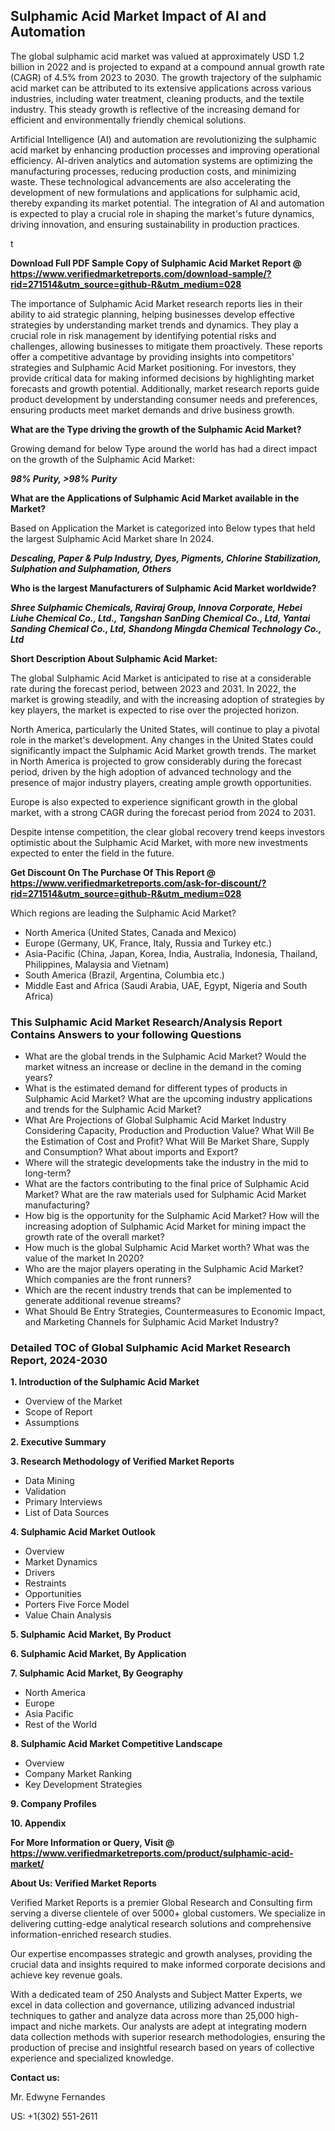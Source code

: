 <h2>Sulphamic Acid Market Impact of AI and Automation</h2><p>The global sulphamic acid market was valued at approximately USD 1.2 billion in 2022 and is projected to expand at a compound annual growth rate (CAGR) of 4.5% from 2023 to 2030. The growth trajectory of the sulphamic acid market can be attributed to its extensive applications across various industries, including water treatment, cleaning products, and the textile industry. This steady growth is reflective of the increasing demand for efficient and environmentally friendly chemical solutions.</p><p>Artificial Intelligence (AI) and automation are revolutionizing the sulphamic acid market by enhancing production processes and improving operational efficiency. AI-driven analytics and automation systems are optimizing the manufacturing processes, reducing production costs, and minimizing waste. These technological advancements are also accelerating the development of new formulations and applications for sulphamic acid, thereby expanding its market potential. The integration of AI and automation is expected to play a crucial role in shaping the market's future dynamics, driving innovation, and ensuring sustainability in production practices.</p>t</p><p id="" class=""><strong>Download Full PDF Sample Copy of Sulphamic Acid Market Report @ <a href="https://www.verifiedmarketreports.com/download-sample/?rid=271514&utm_source=github-R&utm_medium=028" target="_blank">https://www.verifiedmarketreports.com/download-sample/?rid=271514&utm_source=github-R&utm_medium=028</a></strong></p><p>The importance of&nbsp;Sulphamic Acid Market research reports lies in their ability to aid strategic planning, helping businesses develop effective strategies by understanding market trends and dynamics. They play a crucial role in risk management by identifying potential risks and challenges, allowing businesses to mitigate them proactively. These reports offer a competitive advantage by providing insights into competitors' strategies and Sulphamic Acid Market positioning. For investors, they provide critical data for making informed decisions by highlighting market forecasts and growth potential. Additionally, market research reports guide product development by understanding consumer needs and preferences, ensuring products meet market demands and drive business growth.</p><p><strong>What are the&nbsp;Type driving the growth of the Sulphamic Acid Market?</strong></p><p id="" class="">Growing demand for below Type around the world has had a direct impact on the growth of the Sulphamic Acid Market:</p><em><strong>98% Purity, >98% Purity</strong></em></p><strong>What are the&nbsp;Applications&nbsp;of Sulphamic Acid Market available in the Market?</strong></p><p id="" class="">Based on Application the Market is categorized into Below types that held the largest Sulphamic Acid Market share In 2024.</p><em><strong>Descaling, Paper & Pulp Industry, Dyes, Pigments, Chlorine Stabilization, Sulphation and Sulphamation, Others</strong></em></p><strong>Who is the largest Manufacturers of Sulphamic Acid Market worldwide?</strong></p><p><em><strong>Shree Sulphamic Chemicals, Raviraj Group, Innova Corporate, Hebei Liuhe Chemical Co., Ltd., Tangshan SanDing Chemical Co., Ltd, Yantai Sanding Chemical Co., Ltd, Shandong Mingda Chemical Technology Co., Ltd</strong></em></p><p id="" class=""><strong>Short Description About Sulphamic Acid Market:</strong></p><p>The global Sulphamic Acid Market is anticipated to rise at a considerable rate during the forecast period, between 2023 and 2031. In 2022, the market is growing steadily, and with the increasing adoption of strategies by key players, the market is expected to rise over the projected horizon.</p><p>North America, particularly the United States, will continue to play a pivotal role in the market's development. Any changes in the United States could significantly impact the Sulphamic Acid Market growth trends. The market in North America is projected to grow considerably during the forecast period, driven by the high adoption of advanced technology and the presence of major industry players, creating ample growth opportunities.</p><p>Europe is also expected to experience significant growth in the global market, with a strong CAGR during the forecast period from 2024 to 2031.</p><p>Despite intense competition, the clear global recovery trend keeps investors optimistic about the Sulphamic Acid Market, with more new investments expected to enter the field in the future.</p><p id="" class=""><strong>Get Discount On The Purchase Of This Report @ <a href="https://www.verifiedmarketreports.com/ask-for-discount/?rid=271514&utm_source=github-R&utm_medium=028" target="_blank">https://www.verifiedmarketreports.com/ask-for-discount/?rid=271514&utm_source=github-R&utm_medium=028</a></strong></p>Which regions are leading the Sulphamic Acid Market?</p><ul><li>North America (United States, Canada and Mexico)</li><li>Europe (Germany, UK, France, Italy, Russia and Turkey etc.)</li><li>Asia-Pacific (China, Japan, Korea, India, Australia, Indonesia, Thailand, Philippines, Malaysia and Vietnam)</li><li>South America (Brazil, Argentina, Columbia etc.)</li><li>Middle East and Africa (Saudi Arabia, UAE, Egypt, Nigeria and South Africa)</li></ul><h3 id="" class="">This Sulphamic Acid Market Research/Analysis Report Contains Answers to your following Questions</h3><ul><li>What are the global trends in the Sulphamic Acid Market? Would the market witness an increase or decline in the demand in the coming years?</li><li>What is the estimated demand for different types of products in Sulphamic Acid Market? What are the upcoming industry applications and trends for the Sulphamic Acid Market?</li><li>What Are Projections of Global Sulphamic Acid Market Industry Considering Capacity, Production and Production Value? What Will Be the Estimation of Cost and Profit? What Will Be Market Share, Supply and Consumption? What about imports and Export?</li><li>Where will the strategic developments take the industry in the mid to long-term?</li><li>What are the factors contributing to the final price of Sulphamic Acid Market? What are the raw materials used for Sulphamic Acid Market manufacturing?</li><li>How big is the opportunity for the Sulphamic Acid Market? How will the increasing adoption of Sulphamic Acid Market for mining impact the growth rate of the overall market?</li><li>How much is the global Sulphamic Acid Market worth? What was the value of the market In 2020?</li><li>Who are the major players operating in the Sulphamic Acid Market? Which companies are the front runners?</li><li>Which are the recent industry trends that can be implemented to generate additional revenue streams?</li><li>What Should Be Entry Strategies, Countermeasures to Economic Impact, and Marketing Channels for Sulphamic Acid Market Industry?</li></ul><h3 id="" class="">Detailed TOC of Global Sulphamic Acid Market Research Report, 2024-2030</h3><p id="" class=""><strong>1. Introduction of the Sulphamic Acid Market</strong></p><ul><li>Overview of the Market</li><li>Scope of Report</li><li>Assumptions</li></ul><p id="" class=""><strong>2. Executive Summary</strong></p><p id="" class=""><strong>3. Research Methodology of Verified Market Reports</strong></p><ul><li>Data Mining</li><li>Validation</li><li>Primary Interviews</li><li>List of Data Sources</li></ul><p id="" class=""><strong>4. Sulphamic Acid Market Outlook</strong></p><ul><li>Overview</li><li>Market Dynamics</li><li>Drivers</li><li>Restraints</li><li>Opportunities</li><li>Porters Five Force Model</li><li>Value Chain Analysis</li></ul><p id="" class=""><strong>5. Sulphamic Acid Market, By Product</strong></p><p id="" class=""><strong>6. Sulphamic Acid Market, By Application</strong></p><p id="" class=""><strong>7. Sulphamic Acid Market, By Geography</strong></p><ul><li>North America</li><li>Europe</li><li>Asia Pacific</li><li>Rest of the World</li></ul><p id="" class=""><strong>8. Sulphamic Acid Market Competitive Landscape</strong></p><ul><li>Overview</li><li>Company Market Ranking</li><li>Key Development Strategies</li></ul><p id="" class=""><strong>9. Company Profiles</strong></p><p id="" class=""><strong>10. Appendix</strong></p><p id="" class=""><strong>For More Information or Query, Visit @ <a href="https://www.verifiedmarketreports.com/product/sulphamic-acid-market/" target="_blank">https://www.verifiedmarketreports.com/product/sulphamic-acid-market/</a></strong></p><p id="" class=""><strong>About Us: Verified Market Reports</strong></p><p id="" class="">Verified Market Reports is a premier Global Research and Consulting firm serving a diverse clientele of over 5000+ global customers. We specialize in delivering cutting-edge analytical research solutions and comprehensive information-enriched research studies.</p><p id="" class="">Our expertise encompasses strategic and growth analyses, providing the crucial data and insights required to make informed corporate decisions and achieve key revenue goals.</p><p id="" class="">With a dedicated team of 250 Analysts and Subject Matter Experts, we excel in data collection and governance, utilizing advanced industrial techniques to gather and analyze data across more than 25,000 high-impact and niche markets. Our analysts are adept at integrating modern data collection methods with superior research methodologies, ensuring the production of precise and insightful research based on years of collective experience and specialized knowledge.</p><p id="" class=""><strong>Contact us:</strong></p><p id="" class="">Mr. Edwyne Fernandes</p><p id="" class="">US: +1(302) 551-2611</p>